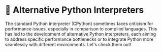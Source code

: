 # 🚀 Alternative Python Interpreters

The standard Python interpreter (CPython) sometimes faces criticism for performance issues, especially in comparison to compiled languages. This has led to the development of alternative Python interpreters, each aiming to address specific performance bottlenecks or to integrate Python more seamlessly with different environments. Let's check them out!


